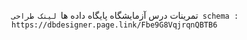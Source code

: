 تمرینات درس آزمایشگاه پایگاه داده ها```
لینک طراحی schema : 
https://dbdesigner.page.link/Fbe9G8VqjrqnQBTB6```
